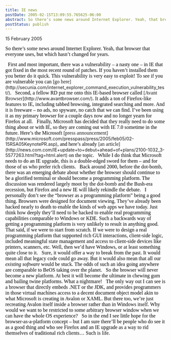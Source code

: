 ```yaml
---
title: IE news
postDate: 2005-02-15T13:09:55.765625-06:00
abstract: So there’s some news around Internet Explorer. Yeah, that browser that everyone uses, but which hasn’t changed for years.
postStatus: publish
---
```

15 February 2005

<font face="Times New Roman" color="#000000" size="3">So there’s some news around Internet Explorer. Yeah, that browser that everyone uses, but which hasn’t changed for years.</font>

<?xml:namespace prefix = o ns = "urn:schemas-microsoft-com:office:office" /><o:p><font face="Times New Roman" color="#000000" size="3">&nbsp;</font></o:p>

<font face="Times New Roman" color="#000000" size="3">First and most important, there was a vulnerability – a nasty one – in IE that got fixed in the most recent round of patches. If you haven’t installed them you better do it quick. This vulnerability is very easy to exploit! To see if you are vulnerable you can </font>[<font face="Times New Roman" size="3">go here</font>](http://secunia.com/internet_explorer_command_execution_vulnerability_test/)<font face="Times New Roman" color="#000000" size="3">.</font>

<o:p><font face="Times New Roman" color="#000000" size="3">&nbsp;</font></o:p>

<font face="Times New Roman" color="#000000" size="3">Second, a fellow RD put me onto this IE-based browser called </font>[<font face="Times New Roman" size="3">Avant Browser</font>](http://www.avantbrowser.com/)<font face="Times New Roman" color="#000000" size="3">. It adds a ton of Firefox-like features to IE, including tabbed browsing, integrated searching and more. And it is freeware – no ads, no spyware, no catch that we can find. I’ve been using it as my primary browser for a couple days now and no longer yearn for Firefox at all.</font>

<o:p><font face="Times New Roman" color="#000000" size="3">&nbsp;</font></o:p>

<font face="Times New Roman" color="#000000" size="3">Finally, Microsoft has decided that they really need to do some thing about or with IE, so they are coming out with IE 7.0 sometime in the future. Here’s the Microsoft </font>[<font face="Times New Roman" size="3">press announcement</font>](http://www.microsoft.com/presspass/press/2005/feb05/02-15RSA05KeynotePR.asp)<font face="Times New Roman" color="#000000" size="3">, and here’s already </font>[<font face="Times New Roman" size="3">an article</font>](http://news.com.com/IE+update+to+debut+ahead+of+plans/2100-1032_3-5577263.html?tag=html.alert)<font face="Times New Roman" color="#000000" size="3"> on the topic.</font>

<o:p><font face="Times New Roman" color="#000000" size="3">&nbsp;</font></o:p>

<font face="Times New Roman" color="#000000" size="3">While I do think that Microsoft needs to do an IE upgrade, this is a double-edged sword for them – and for those of us who prefer rich clients.</font>

<o:p><font face="Times New Roman" color="#000000" size="3">&nbsp;</font></o:p>

<font face="Times New Roman" color="#000000" size="3">Back around 2000, before the dot-bomb, there was an emerging debate about whether the browser should continue to be a glorified terminal or should become a programming platform. The discussion was rendered largely moot by the dot-bomb and the Bush-era recession, but Firefox and a new IE will likely rekindle the debate.</font>

<o:p><font face="Times New Roman" color="#000000" size="3">&nbsp;</font></o:p>

<font face="Times New Roman" color="#000000" size="3">I personally don’t see the “browser as a programming platform” being a good thing. Browsers were designed for document viewing. They’ve already been hacked nearly to death to enable the kinds of web apps we have today. Just think how deeply they’ll need to be hacked to enable real programming capabilities comparable to Windows or KDE. Such a backwards way of getting a programming platform is very unlikely to result in anything good.</font>

<o:p><font face="Times New Roman" color="#000000" size="3">&nbsp;</font></o:p>

<font face="Times New Roman" color="#000000" size="3">That said, if we were to start from scratch. If we were to design a real programming platform that supported rich GUI interactions, client-side logic, included meaningful state management and access to client-side devices like printers, scanners, etc. Well, then we’d have Windows, or at least something quite close to it.</font>

<o:p><font face="Times New Roman" color="#000000" size="3">&nbsp;</font></o:p>

<font face="Times New Roman" color="#000000" size="3">Sure, it would offer a way to break from the past. It would mean all that legacy code could go away. But it would also mean that all our <i style="mso-bidi-font-style: normal">existing software</i> would be stuck. The odds of such an idea going anywhere are comparable to BeOS taking over the planet.</font>

<o:p><font face="Times New Roman" color="#000000" size="3">&nbsp;</font></o:p>

<font face="Times New Roman" color="#000000" size="3">So the browser will never become a new platform. At best it will become the ultimate in chewing gum and bailing twine platforms. What a nightmare!</font>

<o:p><font face="Times New Roman" color="#000000" size="3">&nbsp;</font></o:p>

<font face="Times New Roman" color="#000000" size="3">The only way out I can see is a browser that directly embeds .NET or the JDK, and provides programmers in those virtual machines access to a decent document object model akin to what Microsoft is creating in Avalon or XAML. But there too, we’re just recreating Avalon itself inside a browser rather than in Windows itself. Why would we want to be restricted to some arbitrary browser window when we can have the whole OS experience?</font>

<o:p><font face="Times New Roman" color="#000000" size="3">&nbsp;</font></o:p>

<font face="Times New Roman" color="#000000" size="3">So in the end I see little hope for the browser-as-a-platform concept – but I am sure there’ll be people who do see it as a good thing and who see Firefox and an IE upgrade as a way to rid themselves of traditional rich clients… Such is life.</font>
